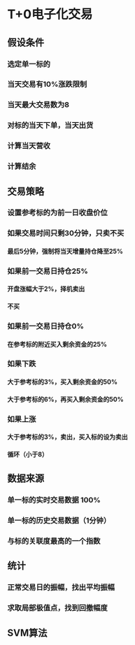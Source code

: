 # T+0电子化交易
## 假设条件
### 选定单一标的
### 当天交易有10%涨跌限制
### 当天最大交易数为8
### 对标的当天下单，当天出货
### 计算当天营收
### 计算结余

## 交易策略
### 设置参考标的为前一日收盘价位
### 如果交易时间只剩30分钟，只卖不买
#### 最后5分钟，强制将当天增量持仓降至25%

### 如果前一交易日持仓25%
#### 开盘涨幅大于2%，择机卖出
#### 不买
### 如果前一交易日持仓0%
#### 在参考标的附近买入剩余资金的25%
### 如果下跌
#### 大于参考标的3%，买入剩余资金的50%
#### 大于参考标的6%，再买入剩余资金的50%
### 如果上涨
#### 大于参考标的3%，卖出，买入标的设为卖出
#### 循环（小于8）


## 数据来源
### 单一标的实时交易数据 100%
### 单一标的历史交易数据（1分钟）
### 与标的关联度最高的一个指数


## 统计
### 正常交易日的振幅，找出平均振幅
### 求取局部极值点，找到回撤幅度
## SVM算法
### 
